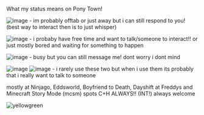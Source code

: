 What my status means on Pony Town!

![image](https://github.com/user-attachments/assets/5090a4a2-6a8f-4aa4-ad30-54cf262a5c6e) - im probably offtab or just away but i can still respond to you! (best way to interact then is to just whisper)

![image](https://github.com/user-attachments/assets/92ba1e96-df68-4c2a-a4ef-8997f855f735) - i probaby have free time and want to talk/someone to interact!! or just mostly bored and waiting for something to happen

![image](https://github.com/user-attachments/assets/a7e20906-7055-43b2-a6b2-785d4d5dbc50) - busy but you can still message me! dont worry i dont mind

![image](https://github.com/user-attachments/assets/aa7fe98e-0c46-46f8-a606-2e16bb838796) ![image](https://github.com/user-attachments/assets/ff0a4ef9-a12c-4769-89dc-ef3bdc3d936b) - i rarely use these two but when i use them its probably that i really want to talk to someone 




mostly at Ninjago, Eddsworld, Boyfriend to Death, Dayshift at Freddys and Minecraft Story Mode (mcsm) spots C+H ALWAYS!! (INT!) always welcome


![yellowgreen](https://komarev.com/ghpvc/?username=TORNET&color=yellowgreen)
<!---
TORNNET/TORNNET is a ✨ special ✨ repository because its `README.md` (this file) appears on your GitHub profile.
You can click the Preview link to take a look at your changes.
--->
